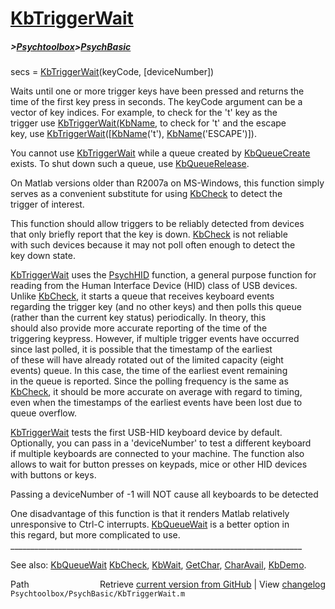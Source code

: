 # [KbTriggerWait](KbTriggerWait)
##### >[Psychtoolbox](Psychtoolbox)>[PsychBasic](PsychBasic)

secs = [KbTriggerWait](KbTriggerWait)(keyCode, [deviceNumber])  
  
Waits until one or more trigger keys have been pressed and returns the  
time of the first key press in seconds. The keyCode argument can be a  
vector of key indices. For example, to check for the 't' key as the  
trigger use [KbTriggerWait](KbTriggerWait)[(KbName]((KbName)('t')), to check for 't' and the escape  
key, use [KbTriggerWait](KbTriggerWait)([[KbName](KbName)('t'), [KbName](KbName)('ESCAPE')]).  
  
You cannot use [KbTriggerWait](KbTriggerWait) while a queue created by [KbQueueCreate](KbQueueCreate)  
exists. To shut down such a queue, use [KbQueueRelease](KbQueueRelease).  
  
On Matlab versions older than R2007a on MS-Windows, this function simply  
serves as a convenient substitute for using [KbCheck](KbCheck) to detect the  
trigger of interest.  
  
This function should allow triggers to be reliably detected from devices  
that only briefly report that the key is down. [KbCheck](KbCheck) is not reliable  
with such devices because it may not poll often enough to detect the  
key down state.  
  
[KbTriggerWait](KbTriggerWait) uses the [PsychHID](PsychHID) function, a general purpose function for  
reading from the Human Interface Device (HID) class of USB devices.  
Unlike [KbCheck](KbCheck), it starts a queue that receives keyboard events  
regarding the trigger key (and no other keys) and then polls this queue  
(rather than the current key status) periodically. In theory, this  
should also provide more accurate reporting of the time of the  
triggering keypress. However, if multiple trigger events have occurred  
since last polled, it is possible that the timestamp of the earliest  
of these will have already rotated out of the limited capacity (eight  
events) queue. In this case, the time of the earliest event remaining  
in the queue is reported. Since the polling frequency is the same as  
[KbCheck](KbCheck), it should be more accurate on average with regard to timing,  
even when the timestamps of the earliest events have been lost due to  
queue overflow.  
  
[KbTriggerWait](KbTriggerWait) tests the first USB-HID keyboard device by default.  
Optionally, you can pass in a 'deviceNumber' to test a different keyboard  
if multiple keyboards are connected to your machine. The function also  
allows to wait for button presses on keypads, mice or other HID devices  
with buttons or keys.  
  
Passing a deviceNumber of -1 will NOT cause all keyboards to be detected  
  
One disadvantage of this function is that it renders Matlab relatively  
unresponsive to Ctrl-C interrupts. [KbQueueWait](KbQueueWait) is a better option in  
this regard, but more complicated to use.  
\_\_\_\_\_\_\_\_\_\_\_\_\_\_\_\_\_\_\_\_\_\_\_\_\_\_\_\_\_\_\_\_\_\_\_\_\_\_\_\_\_\_\_\_\_\_\_\_\_\_\_\_\_\_\_\_\_\_\_\_\_\_\_\_\_\_\_\_\_\_\_\_\_  
  
See also: [KbQueueWait](KbQueueWait) [KbCheck](KbCheck), [KbWait](KbWait), [GetChar](GetChar), [CharAvail](CharAvail), [KbDemo](KbDemo).  




<div class="code_header" style="text-align:right;">
  <span style="float:left;">Path&nbsp;&nbsp;</span> <span class="counter">Retrieve <a href=
  "https://raw.github.com/Psychtoolbox-3/Psychtoolbox-3/beta/Psychtoolbox/PsychBasic/KbTriggerWait.m">current version from GitHub</a> | View <a href=
  "https://github.com/Psychtoolbox-3/Psychtoolbox-3/commits/beta/Psychtoolbox/PsychBasic/KbTriggerWait.m">changelog</a></span>
</div>
<div class="code">
  <code>Psychtoolbox/PsychBasic/KbTriggerWait.m</code>
</div>

